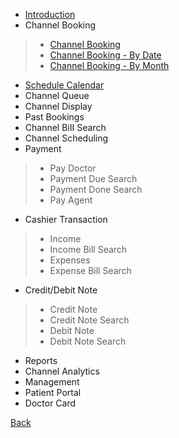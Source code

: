 * [Introduction](https://github.com/hmislk/hmis/wiki/Channelling-%E2%80%90-Introduction)
* Channel Booking
> * [Channel Booking](https://github.com/hmislk/hmis/wiki/Channel-Booking)
> * [Channel Booking - By Date](https://github.com/hmislk/hmis/wiki/Channel-Booking-%E2%80%90-By-Date)
> * [Channel Booking - By Month](https://github.com/hmislk/hmis/wiki/Channel-Booking-%E2%80%90-By-Month)
* [Schedule Calendar](https://github.com/hmislk/hmis/wiki/Schedule-Calendar)
* Channel Queue
* Channel Display
* Past Bookings
* Channel BiII Search
* Channel Scheduling
* Payment
> * Pay Doctor
> * Payment Due Search
> * Payment Done Search
> * Pay Agent 
* Cashier Transaction
> * Income
> * Income Bill Search
> * Expenses
> * Expense Bill Search
* Credit/Debit Note
> * Credit Note
> * Credit Note Search
> * Debit Note
> * Debit Note Search
* Reports
* Channel Analytics
* Management
* Patient Portal
* Doctor Card

[Back](https://github.com/hmislk/hmis/wiki/User-Manual)